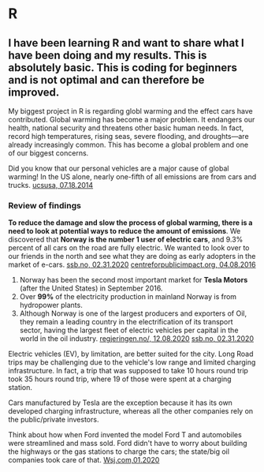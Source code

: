 # R
## I have been learning R and want to share what I have been doing and my results. This is absolutely basic. This is coding for beginners and is not optimal and can therefore be improved. 

My biggest project in R is regarding globl warming and the effect cars have contributed.
Global warming has become a major problem. It endangers our health, national security and threatens other basic human needs. In fact, record high temperatures, rising seas, severe flooding, and droughts—are already increasingly common. This has become a global problem and one of our biggest concerns. 

Did you know that our personal vehicles are a major cause of global warming! 
In the US alone, nearly one-fifth of all emissions are from cars and trucks. [ucsusa, 07.18.2014](ucsusa.org/resources/car-emissions-global-warming)
<br>

### Review of findings 
**To reduce the damage and slow the process of global warming, there is a need to look at potential ways to reduce the amount of emissions**. We discovered that **Norway is the number 1 user of electric cars**, and 9.3% percent of all cars on the road are fully electric. We wanted to look over to our friends in the north and see what they are doing as early adopters in the market of e-cars. [ssb.no, 02.31.2020](https://www.ssb.no/transport-og-reiseliv/artikler-og-publikasjoner/nesten-1-av-10-personbiler-er-en-elbil) [centreforpublicimpact.org, 04.08.2016](https://www.centreforpublicimpact.org/case-study/electric-cars-norway/?gclid=CjwKCAiAn7L-BRBbEiwAl9UtkLUBGPCSSsfzaLoxDLkSSE1OvTGOB_rJNAVn0_epMHlNlUAdouec9RoCEeYQAvD_BwE)

1) Norway has been the second most important market for **Tesla Motors** (after the United States) in September 2016.
2) Over **99%** of the electricity production in mainland Norway is from hydropower plants. 
3) Although Norway is one of the largest producers and exporters of Oil, they remain a leading country in the electrification of its transport sector, having the largest fleet of electric vehicles per capital in the world in the oil industry. [regjeringen.no/, 12.08.2020](https://www.regjeringen.no/en/topics/energy/renewable-energy/id2000124/)
[ssb.no, 02.31.2020](https://www.ssb.no/transport-og-reiseliv/artikler-og-publikasjoner/nesten-1-av-10-personbiler-er-en-elbil)

Electric vehicles (EV), by limitation, are better suited for the city. Long Road trips may be challenging due to the vehicle's low range and limited charging infrastructure. In fact, a trip that was supposed to take 10 hours round trip took 35 hours round trip, where 19 of those were spent at a charging station.

Cars manufactured by Tesla are the exception because it has its own developed charging infrastructure, whereas all the other companies rely on the public/private investors. 

Think about how when Ford invented the model Ford T and automobiles were streamlined and mass sold. Ford didn't have to worry about building the highways or the gas stations to charge the cars; the state/big oil companies took care of that. [Wsj.com,01.2020](https://www.wsj.com/video/series/shifting-to-electric/the-electric-vehicle-road-test/E390D3C3-5437-4E64-B2F9-8AD8598DEE5A)
